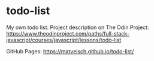 # todo-list
My own todo list. Project description on The Odin Project: https://www.theodinproject.com/paths/full-stack-javascript/courses/javascript/lessons/todo-list

GitHub Pages: https://matveisch.github.io/todo-list/
